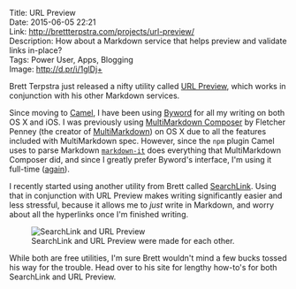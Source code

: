 Title: URL Preview  
Date: 2015-06-05 22:21  
Link: http://brettterpstra.com/projects/url-preview/  
Description: How about a Markdown service that helps preview and validate links in-place?  
Tags: Power User, Apps, Blogging  
Image: http://d.pr/i/1glDj+  

Brett Terpstra just released a nifty utility called [URL Preview][0402-0001], which works in conjunction with his other Markdown services.

Since moving to [Camel][camel], I have been using [Byword][0402-0003] for all my writing on both OS X and iOS. I was previously using [MultiMarkdown Composer][0402-0004] by Fletcher Penney (the creator of [MultiMarkdown][0402-0005]) on OS X due to all the features included with MultiMarkdown spec. However, since the `npm` plugin Camel uses to parse Markdown [`markdown-it`][0402-0006] does everything that MultiMarkdown Composer did, and since I greatly prefer Byword's interface, I'm using it full-time ([again][again]).

I recently started using another utility from Brett called [SearchLink][0402-0002]. Using that in conjunction with URL Preview makes writing significantly easier and less stressful, because it allows me to *just* write in Markdown, and worry about all the hyperlinks once I'm finished writing. 

<figure>
	<img src="http://d.pr/i/1glDj+" alt="SearchLink and URL Preview" title="SearchLink and URL Preview">
	<figcaption>SearchLink and URL Preview were made for each other.</figcaption>
</figure>

While both are free utilities, I'm sure Brett wouldn't mind a few bucks tossed his way for the trouble. Head over to his site for lengthy how-to's for both SearchLink and URL Preview.

[0402-0001]: http://brettterpstra.com/projects/url-preview/ "Brett's project page for URL Preview"
[0402-0002]: http://brettterpstra.com/projects/searchlink/ "Brett's project page for SearchLink"
[0402-0003]: https://itunes.apple.com/us/app/byword/id420212497?mt=12&at=1l3vx9s "Byword on the App Store"
[0402-0004]: https://itunes.apple.com/us/app/multimarkdown-composer-2/id593294811?mt=12&at=1l3vx9s "MultiMarkdown Composer 2 on the Mac App Store"
[0402-0005]: http://fletcherpenney.net/multimarkdown/ "Fletcher Penney's site about MultiMarkdown"
[0402-0006]: https://www.npmjs.com/package/markdown-it "npmjs page for `markdown-it`"
[again]: /2015/3/4/byword-multimarkdown-composer-and-more "My thoughts on using Byword and MultiMarkdown Composer"
[camel]: /2015/6/1/introducing-theoveranalyzed-30 "My post introducing TheOverAnalyzed 3.0"